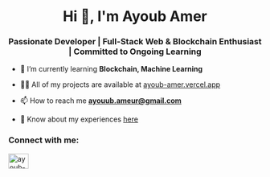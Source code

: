 <h1 align="center">Hi 👋, I'm Ayoub Amer</h1>
<h3 align="center">Passionate Developer | Full-Stack Web & Blockchain Enthusiast | Committed to Ongoing Learning</h3>

- 🌱 I’m currently learning **Blockchain, Machine Learning**

- 👨‍💻 All of my projects are available at [ayoub-amer.vercel.app](https://ayoub-amer.vercel.app/)

- 📫 How to reach me **ayouub.ameur@gmail.com**

- 📄 Know about my experiences [here](https://drive.google.com/file/d/1aF95uN47q03s9JOGzCS9rk1_AzuDAz2T/view?usp=sharing)

<h3 align="left">Connect with me:</h3>
<p align="left">
<a href="https://www.linkedin.com/in/amer-ayoub/" target="blank"><img align="center" src="https://raw.githubusercontent.com/rahuldkjain/github-profile-readme-generator/master/src/images/icons/Social/linked-in-alt.svg" alt="ayoub-amer-285b67190" height="30" width="40" /></a>
</p>

